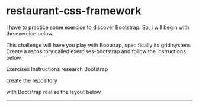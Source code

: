 # restaurant-css-framework
I have to practice some exercice to discover Bootstrap. So, i will begin with the exercice below.

This challenge will have you play with Bootsrap, specifically its grid system. Create a repository called exercises-bootstrap and follow the instructions below.

Exercises
Instructions
research Bootstrap

create the repository

with Bootstrap realise the layout below

****
